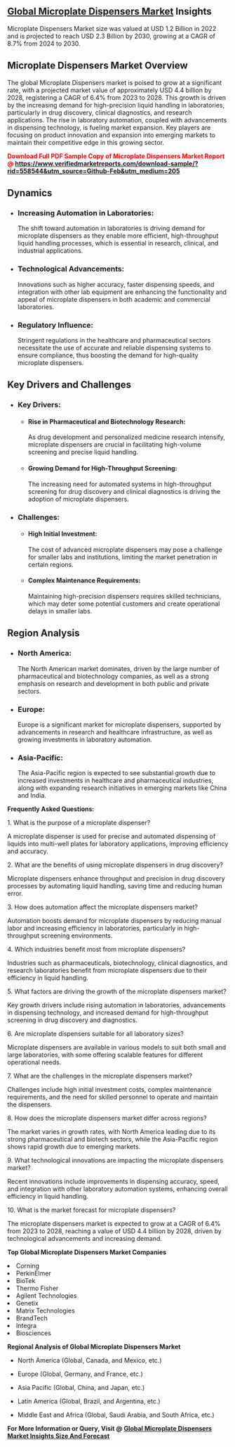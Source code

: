 <h2><a href="https://www.verifiedmarketreports.com/download-sample/?rid=558544&amp;utm_source=Github&amp;utm_medium=205" target="_blank">Global Microplate Dispensers Market</a> Insights</h2><p>Microplate Dispensers Market size was valued at USD 1.2 Billion in 2022 and is projected to reach USD 2.3 Billion by 2030, growing at a CAGR of 8.7% from 2024 to 2030.</p><p> <h2>Microplate Dispensers Market Overview</h2> <p>The global Microplate Dispensers market is poised to grow at a significant rate, with a projected market value of approximately USD 4.4 billion by 2028, registering a CAGR of 6.4% from 2023 to 2028. This growth is driven by the increasing demand for high-precision liquid handling in laboratories, particularly in drug discovery, clinical diagnostics, and research applications. The rise in laboratory automation, coupled with advancements in dispensing technology, is fueling market expansion. Key players are focusing on product innovation and expansion into emerging markets to maintain their competitive edge in this growing sector.</p> <p><strong><p><span class=""><span style="color: #ff0000;"><strong>Download Full PDF Sample Copy of Microplate Dispensers Market Report</strong> @ </span><a href="https://www.verifiedmarketreports.com/download-sample/?rid=558544&amp;utm_source=Github-Feb&amp;utm_medium=205" target="_blank">https://www.verifiedmarketreports.com/download-sample/?rid=558544&amp;utm_source=Github-Feb&amp;utm_medium=205</a></span></p></strong></p> <h2>Dynamics</h2> <ul> <li><h3>Increasing Automation in Laboratories:</h3> The shift toward automation in laboratories is driving demand for microplate dispensers as they enable more efficient, high-throughput liquid handling processes, which is essential in research, clinical, and industrial applications.</li> <li><h3>Technological Advancements:</h3> Innovations such as higher accuracy, faster dispensing speeds, and integration with other lab equipment are enhancing the functionality and appeal of microplate dispensers in both academic and commercial laboratories.</li> <li><h3>Regulatory Influence:</h3> Stringent regulations in the healthcare and pharmaceutical sectors necessitate the use of accurate and reliable dispensing systems to ensure compliance, thus boosting the demand for high-quality microplate dispensers.</li> </ul> <h2>Key Drivers and Challenges</h2> <ul> <li><h3>Key Drivers:</h3> <ul> <li><h4>Rise in Pharmaceutical and Biotechnology Research:</h4> As drug development and personalized medicine research intensify, microplate dispensers are crucial in facilitating high-volume screening and precise liquid handling.</li> <li><h4>Growing Demand for High-Throughput Screening:</h4> The increasing need for automated systems in high-throughput screening for drug discovery and clinical diagnostics is driving the adoption of microplate dispensers.</li> </ul> </li> <li><h3>Challenges:</h3> <ul> <li><h4>High Initial Investment:</h4> The cost of advanced microplate dispensers may pose a challenge for smaller labs and institutions, limiting the market penetration in certain regions.</li> <li><h4>Complex Maintenance Requirements:</h4> Maintaining high-precision dispensers requires skilled technicians, which may deter some potential customers and create operational delays in smaller labs.</li> </ul> </li> </ul> <h2>Region Analysis</h2> <ul> <li><h3>North America:</h3> The North American market dominates, driven by the large number of pharmaceutical and biotechnology companies, as well as a strong emphasis on research and development in both public and private sectors.</li> <li><h3>Europe:</h3> Europe is a significant market for microplate dispensers, supported by advancements in research and healthcare infrastructure, as well as growing investments in laboratory automation.</li> <li><h3>Asia-Pacific:</h3> The Asia-Pacific region is expected to see substantial growth due to increased investments in healthcare and pharmaceutical industries, along with expanding research initiatives in emerging markets like China and India.</li> </ul> <p><strong>Frequently Asked Questions:</strong></p> <p>1. What is the purpose of a microplate dispenser?</p> <p>A microplate dispenser is used for precise and automated dispensing of liquids into multi-well plates for laboratory applications, improving efficiency and accuracy.</p> <p>2. What are the benefits of using microplate dispensers in drug discovery?</p> <p>Microplate dispensers enhance throughput and precision in drug discovery processes by automating liquid handling, saving time and reducing human error.</p> <p>3. How does automation affect the microplate dispensers market?</p> <p>Automation boosts demand for microplate dispensers by reducing manual labor and increasing efficiency in laboratories, particularly in high-throughput screening environments.</p> <p>4. Which industries benefit most from microplate dispensers?</p> <p>Industries such as pharmaceuticals, biotechnology, clinical diagnostics, and research laboratories benefit from microplate dispensers due to their efficiency in liquid handling.</p> <p>5. What factors are driving the growth of the microplate dispensers market?</p> <p>Key growth drivers include rising automation in laboratories, advancements in dispensing technology, and increased demand for high-throughput screening in drug discovery and diagnostics.</p> <p>6. Are microplate dispensers suitable for all laboratory sizes?</p> <p>Microplate dispensers are available in various models to suit both small and large laboratories, with some offering scalable features for different operational needs.</p> <p>7. What are the challenges in the microplate dispensers market?</p> <p>Challenges include high initial investment costs, complex maintenance requirements, and the need for skilled personnel to operate and maintain the dispensers.</p> <p>8. How does the microplate dispensers market differ across regions?</p> <p>The market varies in growth rates, with North America leading due to its strong pharmaceutical and biotech sectors, while the Asia-Pacific region shows rapid growth due to emerging markets.</p> <p>9. What technological innovations are impacting the microplate dispensers market?</p> <p>Recent innovations include improvements in dispensing accuracy, speed, and integration with other laboratory automation systems, enhancing overall efficiency in liquid handling.</p> <p>10. What is the market forecast for microplate dispensers?</p> <p>The microplate dispensers market is expected to grow at a CAGR of 6.4% from 2023 to 2028, reaching a value of USD 4.4 billion by 2028, driven by technological advancements and increasing demand.</p> </p><p><strong>Top Global Microplate Dispensers Market Companies</strong></p><div data-test-id=""><p><li>Corning</li><li> PerkinElmer</li><li> BioTek</li><li> Thermo Fisher</li><li> Agilent Technologies</li><li> Genetix</li><li> Matrix Technologies</li><li> BrandTech</li><li> Integra</li><li> Biosciences</li></p><div><strong>Regional Analysis of&nbsp;Global Microplate Dispensers Market</strong></div><ul><li dir="ltr"><p dir="ltr">North America&nbsp;(Global, Canada, and Mexico, etc.)</p></li><li dir="ltr"><p dir="ltr">Europe (Global, Germany, and France, etc.)</p></li><li dir="ltr"><p dir="ltr">Asia Pacific&nbsp;(Global, China, and Japan, etc.)</p></li><li dir="ltr"><p dir="ltr">Latin America&nbsp;(Global, Brazil, and Argentina, etc.)</p></li><li dir="ltr">Middle East and Africa&nbsp;(Global, Saudi Arabia, and South Africa, etc.)</li></ul><p><strong>For More Information or Query, Visit @&nbsp;</strong><strong><a href="https://www.verifiedmarketreports.com/product/microplate-dispensers-market-size-and-forecast/?utm_source=Github&amp;utm_medium=205" target="_blank">Global Microplate Dispensers Market Insights Size And Forecast</a></strong></p></div>
